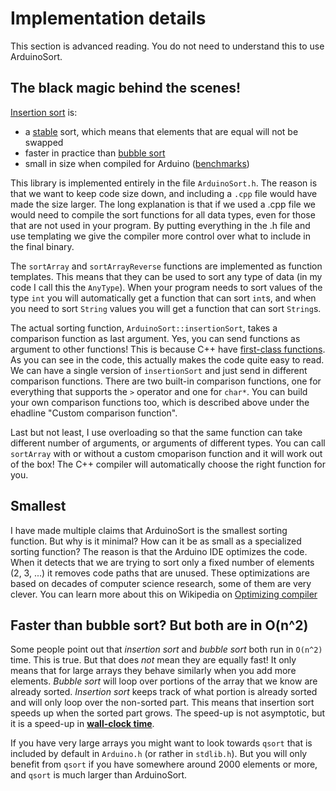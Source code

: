 # Implementation details

This section is advanced reading. You do not need to understand this to use ArduinoSort.

## The black magic behind the scenes!

[Insertion sort](https://en.wikipedia.org/wiki/Insertion_sort) is:

* a [stable](https://en.wikipedia.org/wiki/Sorting_algorithm#Stability) sort, which means that elements that are equal will not be swapped
* faster in practice than [bubble sort](https://en.wikipedia.org/wiki/Bubble_sort)
* small in size when compiled for Arduino ([benchmarks](docs/BENCHMARKS.md))

This library is implemented entirely in the file `ArduinoSort.h`. The reason is that we want to keep code size down, and including a `.cpp` file would have made the size larger. The long explanation is that if we used a .cpp file we would need to compile the sort functions for all data types, even for those that are not used in your program. By putting everything in the .h file and use templating we give the compiler more control over what to include in the final binary.

The `sortArray` and `sortArrayReverse` functions are implemented as function templates. This means that they can be used to sort any type of data (in my code I call this the `AnyType`). When your program needs to sort values of the type `int` you will automatically get a function that can sort `int`s, and when you need to sort `String` values you will get a function that can sort `String`s.

The actual sorting function, `ArduinoSort::insertionSort`, takes a comparison function as last argument. Yes, you can send functions as argument to other functions! This is because C++ have [first-class functions](https://en.wikipedia.org/wiki/First-class_function). As you can see in the code, this actually makes the code quite easy to read. We can have a single version of `insertionSort` and just send in different comparison functions. There are two built-in comparison functions, one for everything that supports the `>` operator and one for `char*`. You can build your own comparison functions too, which is described above under the ehadline "Custom comparison function".

Last but not least, I use overloading so that the same function can take different number of arguments, or arguments of different types. You can call `sortArray` with or without a custom cmoparison function and it will work out of the box! The C++ compiler will automatically choose the right function for you.

## Smallest

I have made multiple claims that ArduinoSort is the smallest sorting function. But why is it minimal? How can it be as small as a specialized sorting function? The reason is that the Arduino IDE optimizes the code. When it detects that we are trying to sort only a fixed number of elements (2, 3, ...) it removes code paths that are unused. These optimizations are based on decades of computer science research, some of them are very clever. You can learn more about this on Wikipedia on [Optimizing compiler](https://en.wikipedia.org/wiki/Optimizing_compiler)

## Faster than bubble sort? But both are in O(n^2)

Some people point out that *insertion sort* and *bubble sort* both run in `O(n^2)` time. This is true. But that does *not* mean they are equally fast! It only means that for large arrays they behave similarly when you add more elements. *Bubble sort* will loop over portions of the array that we know are already sorted. *Insertion sort* keeps track of what portion is already sorted and will only loop over the non-sorted part. This means that insertion sort speeds up when the sorted part grows. The speed-up is not asymptotic, but it is a speed-up in **[wall-clock time](https://en.wikipedia.org/wiki/Wall-clock_time)**.

If you have very large arrays you might want to look towards `qsort` that is included by default in `Arduino.h` (or rather in `stdlib.h`). But you will only benefit from `qsort` if you have somewhere around 2000 elements or more, and `qsort` is much larger than ArduinoSort.
